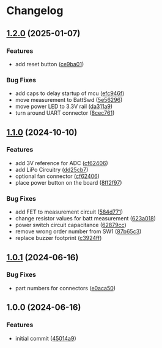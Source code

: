 # Changelog

## [1.2.0](https://github.com/Qeteshpony/Badge-Scanner/compare/v1.1.0...v1.2.0) (2025-01-07)


### Features

* add reset button ([ce9ba01](https://github.com/Qeteshpony/Badge-Scanner/commit/ce9ba016b1cea4d7037d31c198c72740869c3f52))


### Bug Fixes

* add caps to delay startup of mcu ([efc946f](https://github.com/Qeteshpony/Badge-Scanner/commit/efc946f88fe66d377718ba1914e0ad7f4b4c1205))
* move measurement to BattSwd ([5e56296](https://github.com/Qeteshpony/Badge-Scanner/commit/5e562964bb7d4a31f9dfc941cf2e9115cc26b03e))
* move power LED to 3.3V rail ([da311a9](https://github.com/Qeteshpony/Badge-Scanner/commit/da311a986510c80a8789e43ebd1766c8498b42f8))
* turn around UART connector ([8cec761](https://github.com/Qeteshpony/Badge-Scanner/commit/8cec7613ee7b15c8cf737b2755fb1b465d007742))

## [1.1.0](https://github.com/Qeteshpony/Badge-Scanner/compare/v1.0.1...v1.1.0) (2024-10-10)


### Features

* add 3V reference for ADC ([cf62406](https://github.com/Qeteshpony/Badge-Scanner/commit/cf62406581093d005cda2081bfa9a6592ed4250c))
* add LiPo Circuitry ([dd25cb7](https://github.com/Qeteshpony/Badge-Scanner/commit/dd25cb7b9406531f7258caf2d13a5172d410a66b))
* optional fan connector ([cf62406](https://github.com/Qeteshpony/Badge-Scanner/commit/cf62406581093d005cda2081bfa9a6592ed4250c))
* place power button on the board ([8ff2f97](https://github.com/Qeteshpony/Badge-Scanner/commit/8ff2f97b8e190eabf7110a3696123f16641124c3))


### Bug Fixes

* add FET to measurement circuit ([584d771](https://github.com/Qeteshpony/Badge-Scanner/commit/584d7710a7379c05beeacbe2760a5b00a8ae9317))
* change resistor values for batt measurement ([623a018](https://github.com/Qeteshpony/Badge-Scanner/commit/623a018b7e6f91680762113eeb0c79d38aea8e0a))
* power switch circuit capacitance ([62879cc](https://github.com/Qeteshpony/Badge-Scanner/commit/62879cc400304d529d634c17997c11a03bb8ad99))
* remove wrong order number from SW1 ([87b65c3](https://github.com/Qeteshpony/Badge-Scanner/commit/87b65c3f2e208ec1de422eee4647292d34436d83))
* replace buzzer footprint ([c3924ff](https://github.com/Qeteshpony/Badge-Scanner/commit/c3924ffa6d855b0646060dfe17f83f52a8e4fc2d))

## [1.0.1](https://github.com/Qeteshpony/Badge-Scanner/compare/v1.0.0...v1.0.1) (2024-06-16)


### Bug Fixes

* part numbers for connectors ([e0aca50](https://github.com/Qeteshpony/Badge-Scanner/commit/e0aca50eb1ef129e9fa19aa4ba4945330c92ab33))

## 1.0.0 (2024-06-16)


### Features

* initial commit ([45014a9](https://github.com/Qeteshpony/Badge-Scanner/commit/45014a9e3f4de7e1946a6ffa00ebe2a186468ebe))
